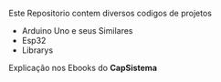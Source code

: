 Este Repositorio contem diversos codigos de projetos

 - Arduino Uno e seus Similares
 - Esp32
 - Librarys

Explicação nos Ebooks do <b>CapSistema</b>


